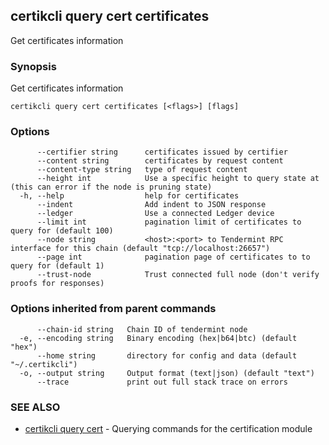 ## certikcli query cert certificates

Get certificates information

### Synopsis

Get certificates information

```
certikcli query cert certificates [<flags>] [flags]
```

### Options

```
      --certifier string      certificates issued by certifier
      --content string        certificates by request content
      --content-type string   type of request content
      --height int            Use a specific height to query state at (this can error if the node is pruning state)
  -h, --help                  help for certificates
      --indent                Add indent to JSON response
      --ledger                Use a connected Ledger device
      --limit int             pagination limit of certificates to query for (default 100)
      --node string           <host>:<port> to Tendermint RPC interface for this chain (default "tcp://localhost:26657")
      --page int              pagination page of certificates to to query for (default 1)
      --trust-node            Trust connected full node (don't verify proofs for responses)
```

### Options inherited from parent commands

```
      --chain-id string   Chain ID of tendermint node
  -e, --encoding string   Binary encoding (hex|b64|btc) (default "hex")
      --home string       directory for config and data (default "~/.certikcli")
  -o, --output string     Output format (text|json) (default "text")
      --trace             print out full stack trace on errors
```

### SEE ALSO

* [certikcli query cert](certikcli_query_cert.md)	 - Querying commands for the certification module


